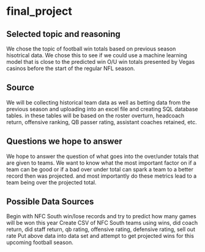 # final_project
## Selected topic and reasoning
We chose the topic of football win totals based on previous season hisotrical data. We chose this to see if we could use a machine learning model that is close to the predicted win O/U win totals presented by Vegas casinos before the start of the regular NFL season.
## Source
We will be collecting historical team data as well as betting data from the previous season and uploading into an excel file and creating SQL database tables. in these tables will be based on the roster overturn, headcoach return, offensive ranking, QB passer rating, assistant coaches retained, etc.
## Questions we hope to answer
We hope to answer the question of what goes into the over/under totals that are given to teams. We want to know what the most important factor on if a team can be good or if a bad over under total can spark a team to a better record then was projected. and most importantly do these metrics lead to a team being over the projected total.
## Possible Data Sources
Begin with NFC South win/lose records and try to predict how many games will be won this year
Create CSV of NFC South teams using wins, did coach return, did staff return, qb rating, offensive rating, defensive rating, sell out rate
Put above data into data set and attempt to get projected wins for this upcoming football season.
